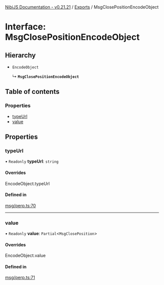 [NibiJS Documentation - v0.21.21](../intro.md) / [Exports](../modules.md) / MsgClosePositionEncodeObject

# Interface: MsgClosePositionEncodeObject

## Hierarchy

- `EncodeObject`

  ↳ **`MsgClosePositionEncodeObject`**

## Table of contents

### Properties

- [typeUrl](MsgClosePositionEncodeObject.md#typeurl)
- [value](MsgClosePositionEncodeObject.md#value)

## Properties

### typeUrl

• `Readonly` **typeUrl**: `string`

#### Overrides

EncodeObject.typeUrl

#### Defined in

[msg/perp.ts:70](https://github.com/NibiruChain/ts-sdk/blob/3bb4cb3/packages/nibijs/src/msg/perp.ts#L70)

---

### value

• `Readonly` **value**: `Partial`<`MsgClosePosition`\>

#### Overrides

EncodeObject.value

#### Defined in

[msg/perp.ts:71](https://github.com/NibiruChain/ts-sdk/blob/3bb4cb3/packages/nibijs/src/msg/perp.ts#L71)
